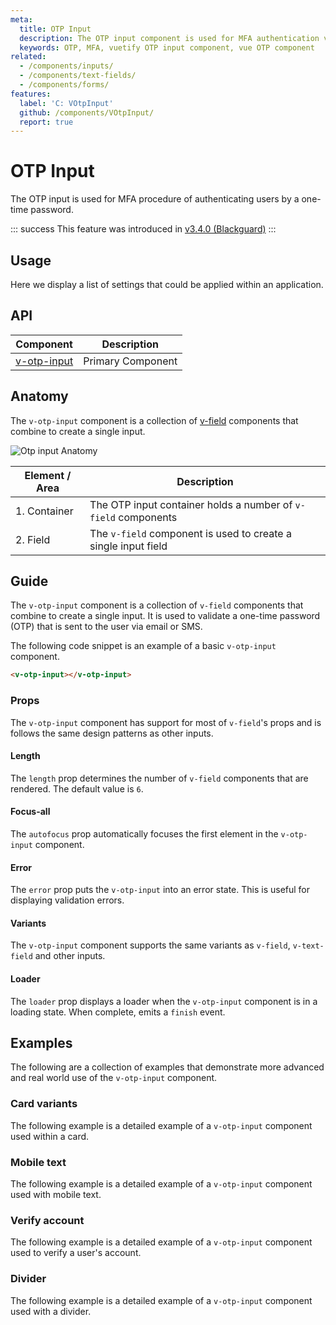 ```yaml
---
meta:
  title: OTP Input
  description: The OTP input component is used for MFA authentication via input field.
  keywords: OTP, MFA, vuetify OTP input component, vue OTP component
related:
  - /components/inputs/
  - /components/text-fields/
  - /components/forms/
features:
  label: 'C: VOtpInput'
  github: /components/VOtpInput/
  report: true
---
```


# OTP Input

The OTP input is used for MFA procedure of authenticating users by a one-time password.

<PageFeatures />

::: success
This feature was introduced in [v3.4.0 (Blackguard)](/introduction/roadmap/#v3-4-blackguard)
:::

## Usage

Here we display a list of settings that could be applied within an application.

<ExamplesUsage name="v-otp-input" />

<PromotedEntry />

## API

| Component | Description |
| - | - |
| [v-otp-input](/api/v-otp-input/) | Primary Component |

<ApiInline hide-links />

## Anatomy

The `v-otp-input` component is a collection of [v-field](/api/v-field/) components that combine to create a single input.

![Otp input Anatomy](https://cdn.vuetifyjs.com/docs/images/components/v-otp-input/v-otp-input-anatomy.png "OTP input Anatomy")

| Element / Area | Description |
| - | - |
| 1. Container | The OTP input container holds a number of `v-field` components  |
| 2. Field | The `v-field` component is used to create a single input field |

## Guide

The `v-otp-input` component is a collection of `v-field` components that combine to create a single input. It is used to validate a one-time password (OTP) that is sent to the user via email or SMS.

The following code snippet is an example of a basic `v-otp-input` component.

```html
<v-otp-input></v-otp-input>
```

### Props

The `v-otp-input` component has support for most of `v-field`'s props and is follows the same design patterns as other inputs.

#### Length

The `length` prop determines the number of `v-field` components that are rendered. The default value is `6`.

<ExamplesExample file="v-otp-input/prop-length" />

#### Focus-all

The `autofocus` prop automatically focuses the first element in the `v-otp-input` component.

<ExamplesExample file="v-otp-input/prop-focus-all" />

#### Error

The `error` prop puts the `v-otp-input` into an error state. This is useful for displaying validation errors.

<ExamplesExample file="v-otp-input/prop-error" />

#### Variants

The `v-otp-input` component supports the same variants as `v-field`, `v-text-field` and other inputs.

<ExamplesExample file="v-otp-input/prop-variant" />

#### Loader

The `loader` prop displays a loader when the `v-otp-input` component is in a loading state. When complete, emits a `finish` event.

<ExamplesExample file="v-otp-input/prop-loader" />

## Examples

The following are a collection of examples that demonstrate more advanced and real world use of the `v-otp-input` component.

### Card variants

The following example is a detailed example of a `v-otp-input` component used within a card.

<ExamplesExample file="v-otp-input/misc-card" />

### Mobile text

The following example is a detailed example of a `v-otp-input` component used with mobile text.

<ExamplesExample file="v-otp-input/misc-mobile" />

### Verify account

The following example is a detailed example of a `v-otp-input` component used to verify a user's account.

<ExamplesExample file="v-otp-input/misc-verify" />

### Divider

The following example is a detailed example of a `v-otp-input` component used with a divider.

<ExamplesExample file="v-otp-input/misc-divider" />
